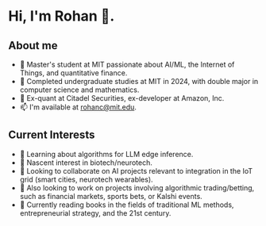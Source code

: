 # Hi, I'm Rohan 👋.
## About me
- 🔭 Master's student at MIT passionate about AI/ML, the Internet of Things, and quantitative finance.
- 💬 Completed undergraduate studies at MIT in 2024, with double major in computer science and mathematics.
- 💬 Ex-quant at Citadel Securities, ex-developer at Amazon, Inc.
- 📫 I'm available at rohanc@mit.edu.

## Current Interests
- 🌱 Learning about algorithms for LLM edge inference.
- 🤔 Nascent interest in biotech/neurotech.
- 👯 Looking to collaborate on AI projects relevant to integration in the IoT grid (smart cities, neurotech wearables).
- 👯 Also looking to work on projects involving algorithmic trading/betting, such as financial markets, sports bets, or Kalshi events.
- 📖 Currently reading books in the fields of traditional ML methods, entrepreneurial strategy, and the 21st century.

<!--
**rohanc-30/rohanc-30** is a ✨ _special_ ✨ repository because its `README.md` (this file) appears on your GitHub profile.

Here are some ideas to get you started:

- 🔭 I’m currently working on ...
- 🌱 I’m currently learning ...
- 👯 I’m looking to collaborate on ...
- 🤔 I’m looking for help with ...
- 💬 Ask me about ...
- 📫 How to reach me: ...
- 😄 Pronouns: ...
- ⚡ Fun fact: ...
-->
